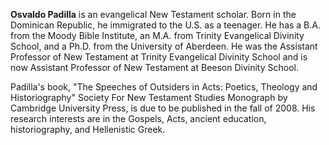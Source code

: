 **Osvaldo Padilla** is an evangelical New Testament scholar. Born
in the Dominican Republic, he immigrated to the U.S. as a teenager.
He has a B.A. from the Moody Bible Institute, an M.A. from Trinity
Evangelical Divinity School, and a Ph.D. from the University of
Aberdeen. He was the Assistant Professor of New Testament at
Trinity Evangelical Divinity School and is now Assistant Professor
of New Testament at Beeson Divinity School.

Padilla's book, "The Speeches of Outsiders in Acts: Poetics,
Theology and Historiography" Society For New Testament Studies
Monograph by Cambridge University Press, is due to be published in
the fall of 2008. His research interests are in the Gospels, Acts,
ancient education, historiography, and Hellenistic Greek.



